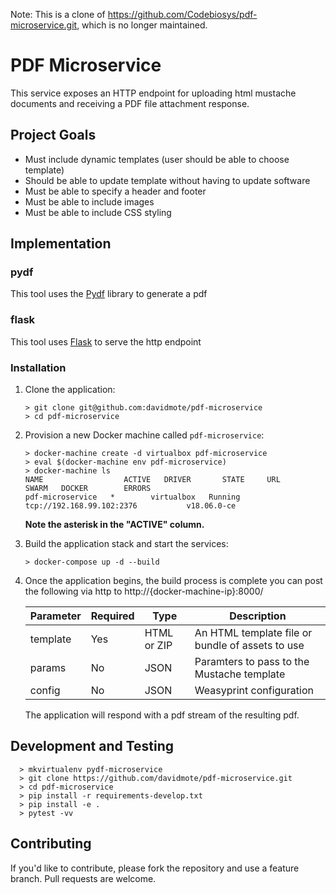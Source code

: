 
Note: This is a clone of https://github.com/Codebiosys/pdf-microservice.git,
which is no longer maintained.

# PDF Microservice

This service exposes an HTTP endpoint for uploading html mustache documents and receiving
a PDF file attachment response.



## Project Goals

* Must include dynamic templates (user should be able to choose template)
* Should be able to update template without having to update software
* Must be able to specify a header and footer
* Must be able to include images
* Must be able to include CSS styling


## Implementation

### pydf

This tool uses the [Pydf](http://github.com/davidmote/pydf.git) library
to generate a pdf

### flask

This tool uses [Flask](http://flask.pocoo.org/) to serve the http endpoint


### Installation

1. Clone the application:

    ```
    > git clone git@github.com:davidmote/pdf-microservice
    > cd pdf-microservice
    ```

1. Provision a new Docker machine called `pdf-microservice`:

    ```
    > docker-machine create -d virtualbox pdf-microservice
    > eval $(docker-machine env pdf-microservice)
    > docker-machine ls
    NAME                  ACTIVE   DRIVER       STATE     URL                         SWARM   DOCKER        ERRORS
    pdf-microservice   *        virtualbox   Running   tcp://192.168.99.102:2376           v18.06.0-ce
    ```

    **Note the asterisk in the "ACTIVE" column.**

1. Build the application stack and start the services:

    ```
    > docker-compose up -d --build
    ```

1. Once the application begins, the build process is complete you can post
   the following via http to http://{docker-machine-ip}:8000/

   Parameter | Required | Type | Description
   --- | --- | --- | ---
   template | Yes | HTML or ZIP | An HTML template file or bundle of assets to use
   params | No | JSON | Paramters to pass to the Mustache template
   config | No | JSON | Weasyprint configuration

   The application will respond with a pdf stream of the resulting pdf.


## Development and Testing

```
  > mkvirtualenv pydf-microservice
  > git clone https://github.com/davidmote/pdf-microservice.git
  > cd pdf-microservice
  > pip install -r requirements-develop.txt
  > pip install -e .
  > pytest -vv
```

## Contributing
If you'd like to contribute, please fork the repository and use a feature branch. Pull requests are welcome.
